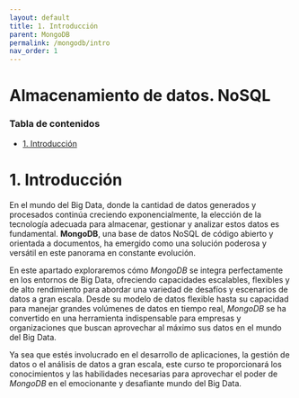 ```yaml
---
layout: default
title: 1. Introducción
parent: MongoDB
permalink: /mongodb/intro
nav_order: 1
---
```


<h1>Almacenamiento de datos. NoSQL</h1>

<h3>Tabla de contenidos</h3>

- [1. Introducción](#1-introducción)


# 1. Introducción

En el mundo del Big Data, donde la cantidad de datos generados y procesados continúa creciendo exponencialmente, la elección de la tecnología adecuada para almacenar, gestionar y analizar estos datos es fundamental. **MongoDB**, una base de datos NoSQL de código abierto y orientada a documentos, ha emergido como una solución poderosa y versátil en este panorama en constante evolución.

En este apartado exploraremos cómo *MongoDB* se integra perfectamente en los entornos de Big Data, ofreciendo capacidades escalables, flexibles y de alto rendimiento para abordar una variedad de desafíos y escenarios de datos a gran escala. Desde su modelo de datos flexible hasta su capacidad para manejar grandes volúmenes de datos en tiempo real, *MongoDB* se ha convertido en una herramienta indispensable para empresas y organizaciones que buscan aprovechar al máximo sus datos en el mundo del Big Data.

Ya sea que estés involucrado en el desarrollo de aplicaciones, la gestión de datos o el análisis de datos a gran escala, este curso te proporcionará los conocimientos y las habilidades necesarias para aprovechar el poder de *MongoDB* en el emocionante y desafiante mundo del Big Data.


